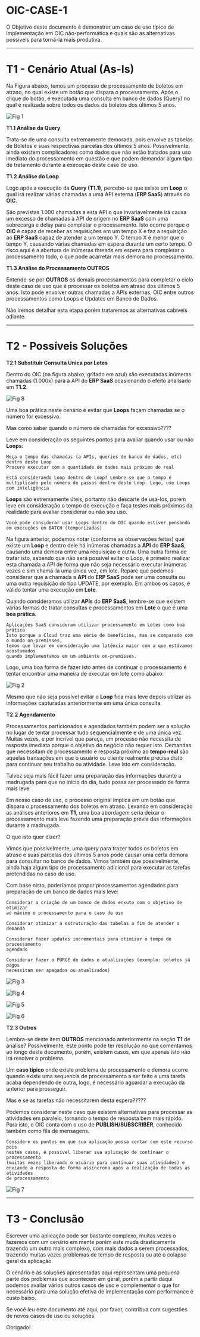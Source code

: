 # OIC-CASE-1

O Objetivo deste documento é demonstrar um caso de uso típico de implementação em OIC não-performática e quais são as alternativas possíveis para torná-la mais produtiva.

-----
# T1 - Cenário Atual (As-Is)

Na Figura abaixo, temos um processo de processamento de boletos em atraso, no qual existe um botão que dispara o processamento.
Após o clique do botão, é executada uma consulta em banco de dados (Query) no qual é realizada sobre todos os dados de boletos dos últimos 5 anos. 

![Fig 1](https://github.com/hoshikawa2/OIC-CASE-1/blob/master/Images/Fig1.jpg?raw=true)

**T1.1 Análise da Query**

Trata-se de uma consulta extremamente demorada, pois envolve as tabelas de Boletos e suas respectivas parcelas dos últimos 5 anos. Possivelmente, ainda existem complicadores como dados que não estão tratados para uso imediato do processamento em questão e que podem demandar algum tipo de tratamento durante a execução deste caso de uso.

**T1.2 Análise do Loop**

Logo após a execução da **Query (T1.1)**, percebe-se que existe um **Loop** o qual irá realizar várias chamadas a uma API externa (**ERP SaaS**) através do **OIC**.

São previstas 1.000 chamadas a esta API o que invariavelmente irá causa um excesso de chamadas à API de origem no **ERP SaaS** com uma sobrecarga e delay para completar o processamento.
Isto ocorre porque o **OIC** é capaz de receber as requisições em um tempo X e faz a requisição ao **ERP SaaS** capaz de atender a um tempo Y. O tempo X é menor que o tempo Y, causando várias chamadas em espera durante um certo tempo.
O risco aqui é a abertura de inúmeras threads em espera para completar o processamento todo, o que pode acarretar mais demora no processamento.

**T1.3 Análise do Processamento OUTROS**

Entende-se por **OUTROS** os demais processamentos para completar o ciclo deste caso de uso que é processar os boletos em atraso dos últimos 5 anos.
Isto pode envolver outras chamadas a APIs externas, OIC entre outros processamentos como Loops e Updates em Banco de Dados.

Não iremos detalhar esta etapa porém trataremos as alternativas cabíveis adiante.

----
# T2 - Possíveis Soluções

**T2.1 Substituir Consulta Única por Lotes**

Dentro do OIC (na figura abaixo, grifado em azul) são executadas inúmeras chamadas (1.000x) para a API do **ERP SaaS** ocasionando o efeito analisado em **T1.2**.


![Fig 8](https://github.com/hoshikawa2/OIC-CASE-1/blob/master/Images/Fig8.jpg?raw=true)

Uma boa prática neste cenário é evitar que **Loops** façam chamadas se o número for excessivo. 

Mas como saber quando o número de chamadas for excessivo????

Leve em consideração os seguintes pontos para avaliar quando usar ou não **Loops**:

    Meça o tempo das chamadas (a APIs, queries de banco de dados, etc) dentro deste Loop
    Procure executar com a quantidade de dados mais próximo do real
    
    Está considerando Loop dentro de Loop? Lembre-se que o tempo é multiplicado pelo número de passos dentro deste Loop. Logo, use Loops com inteligência
    
**Loops** são extremamente úteis, portanto não descarte de usá-los, porém leve em consideração o tempo de execução e faça testes mais próximos da realidade para avaliar considerar ou não seu uso.

    Você pode considerar usar Loops dentro do OIC quando estiver pensando em execuções em BATCH (temporizadas)
    

Na figura anterior, podemos notar (conforme as observações feitas) que existe um **Loop** e dentro dele há inúmeras chamadas a **API** do **ERP SaaS**, causando uma demora entre uma requisição e outra. Uma outra forma de tratar isto, sabendo que não será possível evitar o Loop, é primeiro realizar esta chamada a API de forma que não seja necessário executar inúmeras vezes e sim chamá-la uma única vez, em lote.
Repare que podemos considerar que a chamada a **API** do **ERP SaaS** pode ser uma consulta ou uma outra requisição do tipo UPDATE, por exemplo. Em ambos os casos, é válido tentar uma execução em **Lote**.

Quando consideramos utilizar **APIs** do **ERP SaaS**, lembre-se que existem várias formas de tratar consultas e processamentos em **Lote** o que é uma **boa prática**.

    Aplicações SaaS consideram utilizar processamento em Lotes como boa prática
    Isto porque a Cloud traz uma série de benefícios, mas se comparado com o mundo on-premisses, 
    temos que levar em consideração uma latência maior com a que estávamos acostumados 
    quando implementamos em um ambiente on-premisses.
    
Logo, uma boa forma de fazer isto antes de continuar o processamento é tentar encontrar uma maneira de executar em lote como abaixo:

![Fig 2](https://github.com/hoshikawa2/OIC-CASE-1/blob/master/Images/Fig2.jpg?raw=true)

Mesmo que não seja possível evitar o **Loop** fica mais leve depois utilizar as informações capturadas anteriormente em uma única consulta.

**T2.2 Agendamento**

Processamentos particionados e agendados também podem ser a solução no lugar de tentar processar tudo sequencialmente e de uma única vez.
Muitas vezes, e por incrível que pareça, um processo não necessita de resposta imediata porque o objetivo do negócio não requer isto.
Demandas que necessitam de processamento e resposta próximo ao **tempo-real** são aquelas transações em que o usuário ou cliente realmente precisa disto para continuar seu trabalho ou atividade. Leve isto em consideração.

   Talvez seja mais fácil fazer uma preparação das informações durante a madrugada 
   para que no início do dia, tudo possa ser processado de forma mais leve
   
Em nosso caso de uso, o processo original implica em um botão que dispara o processamento dos boletos em atraso. 
Levando em consideração as análises anteriores em **T1**, uma boa abordagem seria deixar o processamento mais leve fazendo uma preparação prévia das informações durante a madrugada.

O que isto quer dizer?

Vimos que possivelmente, uma query para trazer todos os boletos em atraso e suas parcelas dos últimos 5 anos pode causar uma certa demora para consultar no banco de dados.
Vimos também que possivelmente, ainda haja algum tipo de processamento adicional para executar as tarefas pretendidas no caso de uso.

Com base nisto, poderíamos propor processamentos agendados para preparação de um banco de dados mais leve:


    Considerar a criação de um banco de dados enxuto com o objetivo de otimizar
    ao máximo o processamento para o caso de uso
    
    Considerar otimizar a estruturação das tabelas a fim de atender a demanda
    
    Considerar fazer updates incrementais para otimizar o tempo de processamento
    agendado
    
    Considerar fazer o PURGE de dados e atualizações (exemplo: boletos já pagos
    necessitam ser apagados ou atualizados)
    
![Fig 3](https://github.com/hoshikawa2/OIC-CASE-1/blob/master/Images/Fig3.jpg?raw=true)

![Fig 4](https://github.com/hoshikawa2/OIC-CASE-1/blob/master/Images/Fig4.jpg?raw=true)

![Fig 5](https://github.com/hoshikawa2/OIC-CASE-1/blob/master/Images/Fig5.jpg?raw=true)

![Fig 6](https://github.com/hoshikawa2/OIC-CASE-1/blob/master/Images/Fig6.jpg?raw=true)

**T2.3 Outros**

Lembra-se deste item **OUTROS** mencionado anteriormente na seção **T1** de análise?
Possivelmente, este ponto pode ter resolução no que comentamos ao longo deste documento, porém, existem casos, em que apenas isto não irá resolver o problema.

Um **caso típico** onde existe problema de processamento e demora ocorre quando existe uma sequencia de processamento a ser feito e uma tarefa acaba dependendo de outra, logo, é necessário aguardar a execução da anterior para prosseguir.

Mas e se as tarefas não necessitarem desta espera?????

Podemos considerar neste caso que existem alternativas para processar as atividades em paralelo, tornando o tempo de resposta bem mais rápido.
Para isto, o OIC conta com o uso de **PUBLISH/SUBSCRIBER**, conhecido também como fila de mensagens.

    Considere os pontos em que sua aplicação possa contar com este recurso pois 
    nestes casos, é possível liberar sua aplicação de continuar o processamento
    (muitas vezes liberando o usuário para continuar suas atividades) e 
    enviando a resposta de forma assíncrona após a realização de todas as atividades
    de processamento
    
![Fig 7](https://github.com/hoshikawa2/OIC-CASE-1/blob/master/Images/Fig7.jpg?raw=true)

----
# T3 - Conclusão

Escrever uma aplicação pode ser bastante complexo, muitas vezes o fazemos com um cenário em mente porém este muda drasticamente trazendo um outro mais complexo, com mais dados a serem processados, trazendo muitas vezes problemas de tempo de resposta ou até o colapso geral da aplicação.

O cenário e as soluções apresentadas aqui representam uma pequena parte dos problemas que acontecem em geral, porém a partir daqui podemos avaliar vários outros casos de uso e complementar o que for necessário para uma solução efetiva de implementação com performance e custo baixo.

Se você leu este documento até aqui, por favor, contribua com sugestões de novos casos de uso ou soluções.

Obrigado!
